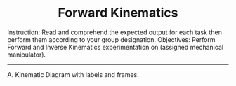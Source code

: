 <h1 align="center"> Forward Kinematics </h1> 
Instruction: Read and comprehend the expected output for each task then perform them according to your group designation. 
Objectives: Perform Forward and Inverse Kinematics experimentation on (assigned mechanical manipulator).
<hr>
A. Kinematic Diagram with labels and frames.

